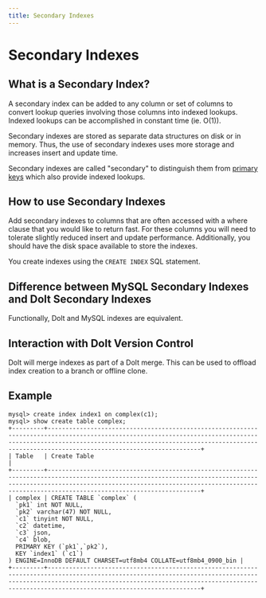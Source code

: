 ```yaml
---
title: Secondary Indexes
---
```


# Secondary Indexes

## What is a Secondary Index?

A secondary index can be added to any column or set of columns to convert lookup queries involving those columns into indexed lookups. Indexed lookups can be accomplished in constant time (ie. O(1)). 

Secondary indexes are stored as separate data structures on disk or in memory. Thus, the use of secondary indexes uses more storage and increases insert and update time. 

Secondary indexes are called "secondary" to distinguish them from [primary keys](./primary-key.md) which also provide indexed lookups.

## How to use Secondary Indexes

Add secondary indexes to columns that are often accessed with a where clause that you would like to return fast. For these columns you will need to tolerate slightly reduced insert and update performance. Additionally, you should have the disk space available to store the indexes.

You create indexes using the `CREATE INDEX` SQL statement.

## Difference between MySQL Secondary Indexes and Dolt Secondary Indexes

Functionally, Dolt and MySQL indexes are equivalent.

## Interaction with Dolt Version Control

Dolt will merge indexes as part of a Dolt merge. This can be used to offload index creation to a branch or offline clone.

## Example
```
mysql> create index index1 on complex(c1);
mysql> show create table complex;
+---------+-------------------------------------------------------------------------------------------------------------------------------------------------------------------------------------------------------------------------------------------------------------+
| Table   | Create Table                                                                                                                                                                                                                                                         |
+---------+-------------------------------------------------------------------------------------------------------------------------------------------------------------------------------------------------------------------------------------------------------------+
| complex | CREATE TABLE `complex` (
  `pk1` int NOT NULL,
  `pk2` varchar(47) NOT NULL,
  `c1` tinyint NOT NULL,
  `c2` datetime,
  `c3` json,
  `c4` blob,
  PRIMARY KEY (`pk1`,`pk2`),
  KEY `index1` (`c1`)
) ENGINE=InnoDB DEFAULT CHARSET=utf8mb4 COLLATE=utf8mb4_0900_bin |
+---------+-------------------------------------------------------------------------------------------------------------------------------------------------------------------------------------------------------------------------------------------------------------+
```